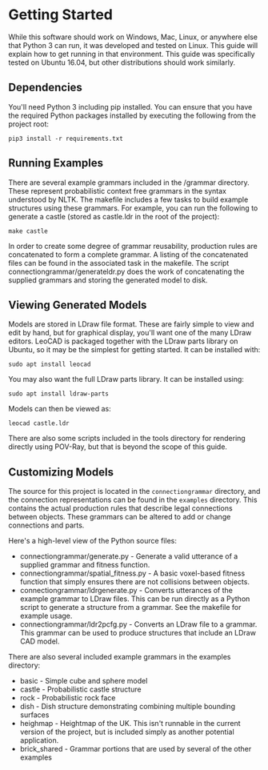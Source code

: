 Getting Started
===============

While this software should work on Windows, Mac, Linux, or anywhere else that Python 3 can run, it was developed and tested on Linux. This guide will explain how to get running in that environment. This guide was specifically tested on Ubuntu 16.04, but other distributions should work similarly.

Dependencies
------------

You'll need Python 3 including pip installed. You can ensure that you have the required Python packages installed by executing the following from the project root:

`pip3 install -r requirements.txt`

Running Examples
----------------

There are several example grammars included in the /grammar directory. These represent probabilistic context free grammars in the syntax understood by NLTK. The makefile includes a few tasks to build example structures using these grammars. For example, you can run the following to generate a castle (stored as castle.ldr in the root of the project):

`make castle`

In order to create some degree of grammar reusability, production rules are concatenated to form a complete grammar. A listing of the concatenated files can be found in the associated task in the makefile. The script connectiongrammar/generateldr.py does the work of concatenating the supplied grammars and storing the generated model to disk.

Viewing Generated Models
------------------------

Models are stored in LDraw file format. These are fairly simple to view and edit by hand, but for graphical display, you'll want one of the many LDraw editors. LeoCAD is packaged together with the LDraw parts library on Ubuntu, so it may be the simplest for getting started. It can be installed with:

`sudo apt install leocad`

You may also want the full LDraw parts library. It can be installed using:

`sudo apt install ldraw-parts`

Models can then be viewed as:

`leocad castle.ldr`

There are also some scripts included in the tools directory for rendering directly using POV-Ray, but that is beyond the scope of this guide.

Customizing Models
------------------

The source for this project is located in the `connectiongrammar` directory, and the connection representations can be found in the `examples` directory. This contains the actual production rules that describe legal connections between objects. These grammars can be altered to add or change connections and parts.

Here's a high-level view of the Python source files:

- connectiongrammar/generate.py - Generate a valid utterance of a supplied grammar and fitness function.
- connectiongrammar/spatial_fitness.py - A basic voxel-based fitness function that simply ensures there are not collisions between objects.
- connectiongrammar/ldrgenerate.py - Converts utterances of the example grammar to LDraw files. This can be run directly as a Python script to generate a structure from a grammar. See the makefile for example usage.
- connectiongrammar/ldr2pcfg.py - Converts an LDraw file to a grammar. This grammar can be used to produce structures that include an LDraw CAD model.

There are also several included example grammars in the examples directory:

- basic - Simple cube and sphere model
- castle - Probabilistic castle structure
- rock - Probabilistic rock face
- dish - Dish structure demonstrating combining multiple bounding surfaces
- heighmap - Heightmap of the UK. This isn't runnable in the current version of the project, but is included simply as another potential application.
- brick_shared - Grammar portions that are used by several of the other examples
